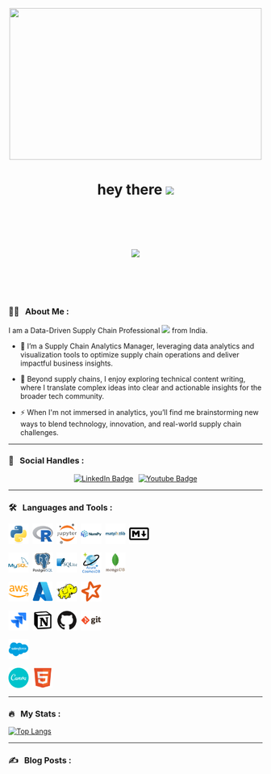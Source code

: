 

<p align="center"><img src="https://media.giphy.com/media/dWesBcTLavkZuG35MI/giphy.gif" width="500" height="300"  /></p>








<h1 align="center">hey there <img src="https://media.giphy.com/media/hvRJCLFzcasrR4ia7z/giphy.gif" width="50">


<br><p align="center"><img src="https://media.giphy.com/media/WUlplcMpOCEmTGBtBW/giphy.gif" width="80"/></p>

<p align="center"><img src="https://komarev.com/ghpvc/?username=ajaykbolla&style=flat-square&color=blue" width = "130" alt=""></p>


### :man_technologist:  &nbsp; About Me :

I am a Data-Driven Supply Chain Professional <img src = "https://media.giphy.com/media/WUlplcMpOCEmTGBtBW/giphy.gif" width="30"> from India.


- :telescope: I’m a Supply Chain Analytics Manager, leveraging data analytics and visualization tools to optimize supply chain operations and deliver impactful business insights.

- :seedling: Beyond supply chains, I enjoy exploring technical content writing, where I translate complex ideas into clear and actionable insights for the broader tech community.

- :zap: When I'm not immersed in analytics, you’ll find me brainstorming new ways to blend technology, innovation, and real-world supply chain challenges.






---

### :email:   &nbsp; Social Handles :

<div style="display: flex; justify-content: center; align-items: center; gap: 10px;">
  <a href="your-linkedin-URL">
    <img src="https://img.shields.io/badge/LinkedIn-blue?style=for-the-badge&logo=linkedin&logoColor=white" alt="LinkedIn Badge"/>
  </a>
  <a href="your-youtube-URL">
    <img src="https://img.shields.io/badge/Instagram-red?style=for-the-badge&logo=instagrame&logoColor=white" alt="Youtube Badge"/>
  </a>
</div>


---

### :hammer_and_wrench: &nbsp; Languages and Tools :

<p>

<img src="https://github.com/devicons/devicon/blob/master/icons/python/python-original.svg" alt="Python" width="40" height="40"/>&nbsp;
<img src="https://github.com/devicons/devicon/blob/master/icons/r/r-original.svg" alt="R" width="40" height="40"/>&nbsp;
<img src="https://github.com/devicons/devicon/blob/master/icons/jupyter/jupyter-original-wordmark.svg" alt="Jupyter" width="40" height="40"/>&nbsp;
<img src="https://github.com/devicons/devicon/blob/master/icons/numpy/numpy-original-wordmark.svg" alt="NumPy" width="40" height="40"/>&nbsp;
<img src="https://github.com/devicons/devicon/blob/master/icons/matplotlib/matplotlib-original-wordmark.svg" alt="Matplotlib" width="40" height="40"/>&nbsp;
<img src="https://github.com/devicons/devicon/blob/master/icons/markdown/markdown-original.svg" alt="Markdown" width="40" height="40"/>&nbsp;


<img src="https://github.com/devicons/devicon/blob/master/icons/mysql/mysql-original-wordmark.svg" alt="MySQL" width="40" height="40"/>&nbsp;
<img src="https://github.com/devicons/devicon/blob/master/icons/postgresql/postgresql-original-wordmark.svg" alt="PostgreSQL" width="40" height="40"/>&nbsp;
<img src="https://github.com/devicons/devicon/blob/master/icons/sqlite/sqlite-original-wordmark.svg" alt="SQLite" width="40" height="40"/>&nbsp;
<img src="https://github.com/devicons/devicon/blob/master/icons/cosmosdb/cosmosdb-original-wordmark.svg" alt="CosmosDB" width="40" height="40"/>&nbsp;
<img src="https://github.com/devicons/devicon/blob/master/icons/mongodb/mongodb-original-wordmark.svg" alt="MongoDB" width="40" height="40"/>&nbsp;


<img src="https://github.com/devicons/devicon/blob/master/icons/amazonwebservices/amazonwebservices-plain-wordmark.svg" alt="AWS" width="40" height="40"/>&nbsp;
<img src="https://github.com/devicons/devicon/blob/master/icons/azure/azure-original.svg" alt="Azure" width="40" height="40"/>&nbsp;
<img src="https://github.com/devicons/devicon/blob/master/icons/hadoop/hadoop-original.svg" alt="Hadoop" width="40" height="40"/>&nbsp;
<img src="https://github.com/devicons/devicon/blob/master/icons/apachespark/apachespark-original.svg" alt="Apache Spark" width="40" height="40"/>&nbsp;


<img src="https://github.com/devicons/devicon/blob/master/icons/jira/jira-original.svg" alt="Jira" width="40" height="40"/>&nbsp;
<img src="https://github.com/devicons/devicon/blob/master/icons/notion/notion-original.svg" alt="Notion" width="40" height="40"/>&nbsp;
<img src="https://github.com/devicons/devicon/blob/master/icons/github/github-original.svg" alt="GitHub" width="40" height="40"/>&nbsp;
<img src="https://github.com/devicons/devicon/blob/master/icons/git/git-original-wordmark.svg" alt="Git" width="40" height="40"/>&nbsp;


<img src="https://github.com/devicons/devicon/blob/master/icons/salesforce/salesforce-original.svg" alt="Salesforce" width="40" height="40"/>&nbsp;


<img src="https://github.com/devicons/devicon/blob/master/icons/canva/canva-original.svg" alt="Canva" width="40" height="40"/>&nbsp;
<img src="https://github.com/devicons/devicon/blob/master/icons/html5/html5-original.svg" alt="HTML5" width="40" height="40"/>&nbsp;

</p>

---

### :fire: &nbsp; My Stats :

[![Top Langs](https://github-readme-stats.vercel.app/api/top-langs/?username=ajaykbolla&layout=compact&theme=vision-friendly-dark)](https://github.com/ajaykbolla/github-readme-stats)


---

### :writing_hand: &nbsp; Blog Posts :


